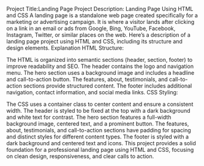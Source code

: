 Project Title:Landing Page
Project Description: Landing Page Using HTML and CSS
A landing page is a standalone web page created specifically for a marketing or advertising campaign. It is where a visitor lands after clicking on a link in an email or ads from Google, Bing, YouTube, Facebook, Instagram, Twitter, or similar places on the web. Here’s a description of a landing page project using HTML and CSS, including its structure and design elements.
Explanation
HTML Structure:

The HTML is organized into semantic sections (header, section, footer) to improve readability and SEO.
The header contains the logo and navigation menu.
The hero section uses a background image and includes a headline and call-to-action button.
The features, about, testimonials, and call-to-action sections provide structured content.
The footer includes additional navigation, contact information, and social media links.
CSS Styling:

The CSS uses a container class to center content and ensure a consistent width.
The header is styled to be fixed at the top with a dark background and white text for contrast.
The hero section features a full-width background image, centered text, and a prominent button.
The features, about, testimonials, and call-to-action sections have padding for spacing and distinct styles for different content types.
The footer is styled with a dark background and centered text and icons.
This project provides a solid foundation for a professional landing page using HTML and CSS, focusing on clean design, responsiveness, and clear calls to action.
